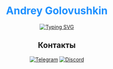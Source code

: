 <div align="center">
  
# <a href="https://github.com/Frenky19" style="color: #1e90ff; text-decoration: none">Andrey Golovushkin</a>

[![Typing SVG](https://readme-typing-svg.demolab.com?font=Fira+Code&size=22&duration=4000&pause=1000&color=1E90FF&width=470&lines=++++++++++Welcome+to+my+profile!%0A%F0%9F%91%8B;Studying+backend+Python+development;Always+learning+new+things+%E2%9C%A8)](https://git.io/typing-svg)

## Контакты


[![Telegram](https://img.shields.io/badge/Telegram-@Frenky_19-26A5E4?logo=telegram&logoColor=white&style=flat-square)](https://t.me/Frenky_19)
[![Discord](https://img.shields.io/badge/Discord-nadek0%234870-5865F2?logo=discord&logoColor=white&style=flat-square)](https://discordapp.com/users/nadek0)

</div>



